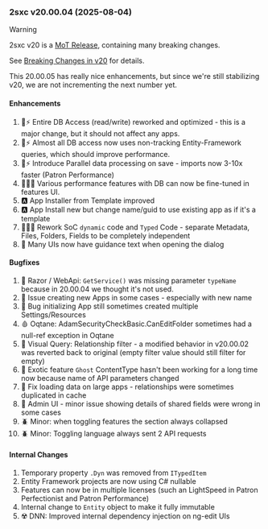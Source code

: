
### 2sxc v20.00.04 (2025-08-04)

> [!WARNING]
> 2sxc v20 is a [MoT Release](xref:Abyss.Releases.Management.PolicyMot), containing many breaking changes.
>
> See [Breaking Changes in v20](xref:Abyss.Releases.History.V20.Breaking) for details.

This 20.00.05 has really nice enhancements, but since we're still stabilizing v20, we are
not incrementing the next number yet.

#### Enhancements

1. 🥫⚡ Entire DB Access (read/write) reworked and optimized - this is a major change, but it should not affect any apps.
1. 🥫⚡ Almost all DB access now uses non-tracking Entity-Framework queries, which should improve performance.
1. 🥫⚡ Introduce Parallel data processing on save - imports now 3-10x faster (Patron Performance)
1. 🥫🦸🏼 Various performance features with DB can now be fine-tuned in features UI.
1. 🅰️ App Installer from Template improved
1. 🅰️ App Install new but change name/guid to use existing app as if it's a template
1. 🧑🏼‍💻 Rework SoC `dynamic` code and `Typed` Code - separate Metadata, Files, Folders, Fields to be completely independent
1. 📖 Many UIs now have guidance text when opening the dialog


#### Bugfixes

1. 🐞 Razor / WebApi: `GetService()` was missing parameter `typeName` because in 20.00.04 we thought it's not used.
1. 🐞 Issue creating new Apps in some cases - especially with new name
1. 🐞 Bug initializing App still sometimes created multiple Settings/Resources
1. 🩸 Oqtane: AdamSecurityCheckBasic.CanEditFolder sometimes had a null-ref exception in Oqtane
1. 🐞 Visual Query: Relationship filter - a modified behavior in v20.00.02 was reverted back to original (empty filter value should still filter for empty)
1. 🐞 Exotic feature `Ghost` ContentType hasn't been working for a long time now because name of API parameters changed
1. 🐞 Fix loading data on large apps - relationships were sometimes duplicated in cache
1. 🐞 Admin UI - minor issue showing details of shared fields were wrong in some cases
1. 🪲 Minor: when toggling features the section always collapsed
1. 🪲 Minor: Toggling language always sent 2 API requests


#### Internal Changes

1. Temporary property `.Dyn` was removed from `ITypedItem`
1. Entity Framework projects are now using C# nullable
1. Features can now be in multiple licenses (such an LightSpeed in Patron Perfectionist and Patron Performance)
1. Internal change to `Entity` object to make it fully immutable
1. ☢️ DNN: Improved internal dependency injection on ng-edit UIs
